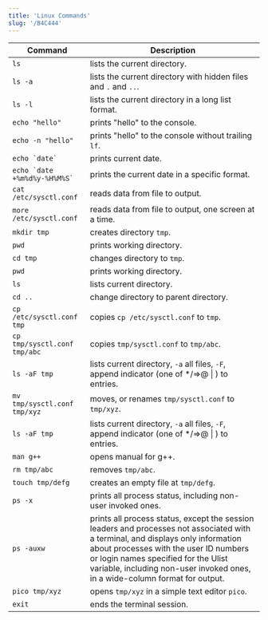 ```yaml
---
title: 'Linux Commands'
slug: '/B4C444'
---
```


| Command                           | Description                                                                                                                                                                                                                                                                                      |
| --------------------------------- | ------------------------------------------------------------------------------------------------------------------------------------------------------------------------------------------------------------------------------------------------------------------------------------------------ |
| `ls`                              | lists the current directory.                                                                                                                                                                                                                                                                     |
| `ls -a`                           | lists the current directory with hidden files and `.` and `..`.                                                                                                                                                                                                                                  |
| `ls -l`                           | lists the current directory in a long list format.                                                                                                                                                                                                                                               |
| `echo "hello"`                    | prints "hello" to the console.                                                                                                                                                                                                                                                                   |
| `echo -n "hello"`                 | prints "hello" to the console without trailing `lf`.                                                                                                                                                                                                                                             |
| `` echo `date`  ``                | prints current date.                                                                                                                                                                                                                                                                             |
| `` echo `date +%m%d%y-%H%M%S`  `` | prints the current date in a specific format.                                                                                                                                                                                                                                                    |
| `cat /etc/sysctl.conf`            | reads data from file to output.                                                                                                                                                                                                                                                                  |
| `more /etc/sysctl.conf`           | reads data from file to output, one screen at a time.                                                                                                                                                                                                                                            |
| `mkdir tmp`                       | creates directory `tmp`.                                                                                                                                                                                                                                                                         |
| `pwd`                             | prints working directory.                                                                                                                                                                                                                                                                        |
| `cd tmp`                          | changes directory to `tmp`.                                                                                                                                                                                                                                                                      |
| `pwd`                             | prints working directory.                                                                                                                                                                                                                                                                        |
| `ls`                              | lists current directory.                                                                                                                                                                                                                                                                         |
| `cd ..`                           | change directory to parent directory.                                                                                                                                                                                                                                                            |
| `cp /etc/sysctl.conf tmp`         | copies `cp /etc/sysctl.conf` to `tmp`.                                                                                                                                                                                                                                                           |
| `cp tmp/sysctl.conf tmp/abc`      | copies `tmp/sysctl.conf` to `tmp/abc`.                                                                                                                                                                                                                                                           |
| `ls -aF tmp`                      | lists current directory, `-a` all files, `-F`, append indicator (one of \*/=>@ \| ) to entries.                                                                                                                                                                                                  |
| `mv tmp/sysctl.conf tmp/xyz`      | moves, or renames `tmp/sysctl.conf` to `tmp/xyz`.                                                                                                                                                                                                                                                |
| `ls -aF tmp`                      | lists current directory, `-a` all files, `-F`, append indicator (one of \*/=>@ \| ) to entries.                                                                                                                                                                                                  |
| `man g++`                         | opens manual for g++.                                                                                                                                                                                                                                                                            |
| `rm tmp/abc`                      | removes `tmp/abc`.                                                                                                                                                                                                                                                                               |
| `touch tmp/defg`                  | creates an empty file at `tmp/defg`.                                                                                                                                                                                                                                                             |
| `ps -x`                           | prints all process status, including non-user invoked ones.                                                                                                                                                                                                                                      |
| `ps -auxw`                        | prints all process status, except the session leaders and processes not associated with a terminal, and displays only information about processes with the user ID numbers or login names specified for the Ulist variable, including non-user invoked ones, in a wide-column format for output. |
| `pico tmp/xyz`                    | opens `tmp/xyz` in a simple text editor `pico`.                                                                                                                                                                                                                                                  |
| `exit`                            | ends the terminal session.                                                                                                                                                                                                                                                                       |
